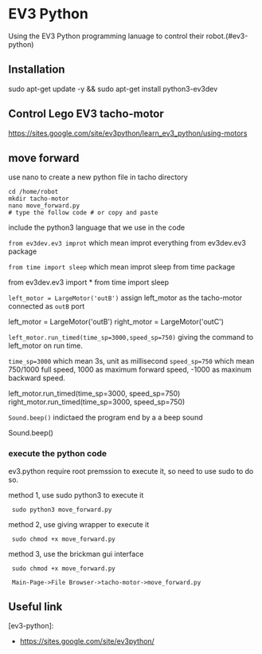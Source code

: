# EV3 Python

Using the EV3 Python programming lanuage to control their robot.(#ev3-python)

## Installation

   sudo apt-get update -y && sudo apt-get install python3-ev3dev

## Control Lego EV3 tacho-motor

https://sites.google.com/site/ev3python/learn_ev3_python/using-motors

## move forward

use nano to create a new python file in tacho directory 

    cd /home/robot
    mkdir tacho-motor
    nano move_forward.py
    # type the follow code # or copy and paste

include the python3 language that we use in the code

`from ev3dev.ev3 improt` which mean improt everything from ev3dev.ev3 package

`from time import sleep` which mean improt sleep from time package

  from ev3dev.ev3 import *
  from time import sleep

`left_motor = LargeMotor('outB')` assign left_motor as the tacho-motor connected as `outB` port


  left_motor = LargeMotor('outB')
  right_motor = LargeMotor('outC')

`left_motor.run_timed(time_sp=3000,speed_sp=750)` giving the command to left_motor on run time.

`time_sp=3000` which mean 3s, unit as millisecond
`speed_sp=750` which mean 750/1000 full speed, 1000 as maximum forward speed, -1000 as maxinum backward speed.

  left_motor.run_timed(time_sp=3000, speed_sp=750)
  right_motor.run_timed(time_sp=3000, speed_sp=750)

`Sound.beep()` indictaed the program end by a a beep sound

  Sound.beep()

### execute the python code

ev3.python require root premssion to execute it, so need to use sudo to do so.

method 1, use sudo python3 to execute it

     sudo python3 move_forward.py

method 2, use giving wrapper to execute it

     sudo chmod +x move_forward.py

method 3, use the brickman gui interface

     sudo chmod +x move_forward.py

     Main-Page->File Browser->tacho-motor->move_forward.py


## Useful link

[ev3-python]:
- https://sites.google.com/site/ev3python/
